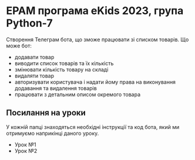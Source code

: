 # EPAM програма eKids 2023, група Python-7

Створення Телеграм бота, що зможе працювати зі списком товарів. Що може бот:

* додавати товар
* виводити список товарів та їх кількість
* змінювати кількість товару на складі
* видаляти товар
* авторизувати користувача і надати йому права на виконування додавання та видалення товарів
* працювати з детальним описом окремого товара

## Посилання на уроки

У кожній папці знаходяться необхідні інструкції та код бота, який ми отримуємо наприкінці даного уроку.

* Урок №1
* Урок №2
